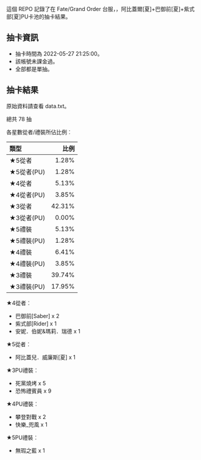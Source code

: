 這個 REPO 記錄了在 Fate/Grand Order 台服，，阿比蓋爾[夏]+巴御前[夏]+紫式部[夏]PU卡池的抽卡結果。

抽卡資訊
-------

* 抽卡時間為 2022-05-27 21:25:00。
* 該帳號未課金過。
* 全部都是單抽。

抽卡結果
-------

原始資料請查看 data.txt。

總共 78 抽

各星數從者/禮裝所佔比例︰

| 類型        |   比例 |
| :---------- | -----: |
| ★5從者     |  1.28% |
| ★5從者(PU) |  1.28% |
| ★4從者     |  5.13% |
| ★4從者(PU) |  3.85% |
| ★3從者     | 42.31% |
| ★3從者(PU) |  0.00% |
| ★5禮裝     |  5.13% |
| ★5禮裝(PU) |  1.28% |
| ★4禮裝     |  6.41% |
| ★4禮裝(PU) |  3.85% |
| ★3禮裝     | 39.74% |
| ★3禮裝(PU) | 17.95% |

★4從者︰

* 巴御前[Saber] x 2
* 紫式部[Rider] x 1
* 安妮．伯妮&瑪莉．瑞德 x 1

★5從者︰

* 阿比蓋兒．威廉斯[夏] x 1

★3PU禮裝︰

* 死黨燒烤 x 5
* 恐怖禮賓員 x 9

★4PU禮裝︰

* 攀登對戰 x 2
* 快樂_兜風 x 1

★5PU禮裝︰

* 無瑕之藍 x 1

